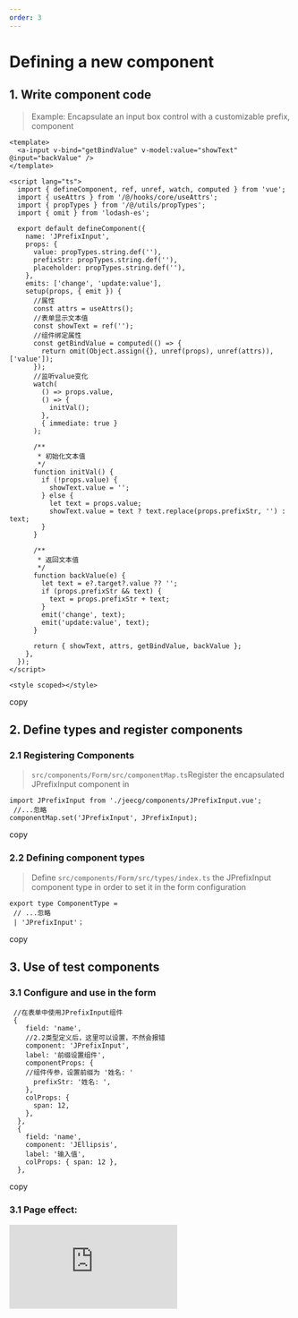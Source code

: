```yaml
---
order: 3
---
```


# Defining a new component

## 1\. Write component code

> Example: Encapsulate an input box control with a customizable prefix, component

```
<template>
  <a-input v-bind="getBindValue" v-model:value="showText" @input="backValue" />
</template>

<script lang="ts">
  import { defineComponent, ref, unref, watch, computed } from 'vue';
  import { useAttrs } from '/@/hooks/core/useAttrs';
  import { propTypes } from '/@/utils/propTypes';
  import { omit } from 'lodash-es';

  export default defineComponent({
    name: 'JPrefixInput',
    props: {
      value: propTypes.string.def(''),
      prefixStr: propTypes.string.def(''),
      placeholder: propTypes.string.def(''),
    },
    emits: ['change', 'update:value'],
    setup(props, { emit }) {
      //属性
      const attrs = useAttrs();
      //表单显示文本值
      const showText = ref('');
      //组件绑定属性
      const getBindValue = computed(() => {
        return omit(Object.assign({}, unref(props), unref(attrs)), ['value']);
      });
      //监听value变化
      watch(
        () => props.value,
        () => {
          initVal();
        },
        { immediate: true }
      );

      /**
       * 初始化文本值
       */
      function initVal() {
        if (!props.value) {
          showText.value = '';
        } else {
          let text = props.value;
          showText.value = text ? text.replace(props.prefixStr, '') : text;
        }
      }

      /**
       * 返回文本值
       */
      function backValue(e) {
        let text = e?.target?.value ?? '';
        if (props.prefixStr && text) {
          text = props.prefixStr + text;
        }
        emit('change', text);
        emit('update:value', text);
      }

      return { showText, attrs, getBindValue, backValue };
    },
  });
</script>

<style scoped></style>
```

copy

## 2\. Define types and register components

### 2.1 Registering Components

> `src/components/Form/src/componentMap.ts`Register the encapsulated JPrefixInput component in

```
import JPrefixInput from './jeecg/components/JPrefixInput.vue';
 //...忽略
componentMap.set('JPrefixInput', JPrefixInput);
```

copy

### 2.2 Defining component types

> Define `src/components/Form/src/types/index.ts` the JPrefixInput component type in order to set it in the form configuration

```
export type ComponentType =
 // ...忽略
 | 'JPrefixInput'；

```

copy

## 3\. Use of test components

### 3.1 Configure and use in the form

```
 //在表单中使用JPrefixInput组件
 {
    field: 'name',
    //2.2类型定义后，这里可以设置，不然会报错
    component: 'JPrefixInput',
    label: '前缀设置组件',
    componentProps: {
    //组件传参，设置前缀为 '姓名: '
      prefixStr: '姓名: ',
    },
    colProps: {
      span: 12,
    },
  },
  {
    field: 'name',
    component: 'JEllipsis',
    label: '输入值',
    colProps: { span: 12 },
  },
```

copy

### 3.1 Page effect:

![](https://lfs.k.topthink.com/lfs/31fa38345187722d238098c8b2705262f6a19edd5143df88899f1fd094a7ac07.dat)
